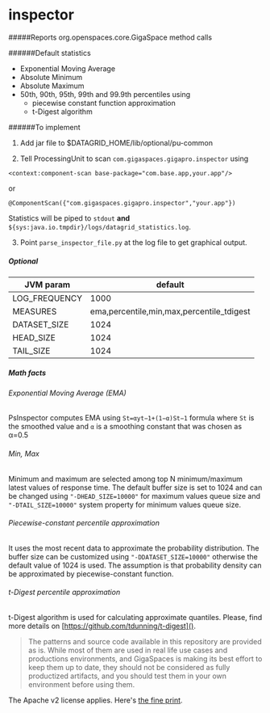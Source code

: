 # inspector

#####Reports org.openspaces.core.GigaSpace method calls
 
######Default statistics
 
- Exponential Moving Average
- Absolute Minimum
- Absolute Maximum
- 50th, 90th, 95th, 99th and 99.9th percentiles using 
    * piecewise constant function approximation 
    * t-Digest algorithm

######To implement

1. Add jar file to $DATAGRID_HOME/lib/optional/pu-common

1. Tell ProcessingUnit to scan `com.gigaspaces.gigapro.inspector` using
```
<context:component-scan base-package="com.base.app,your.app"/>
```
or
 ```
 @ComponentScan({"com.gigaspaces.gigapro.inspector","your.app"})
 ```

Statistics will be piped to ```stdout``` **and** ```${sys:java.io.tmpdir}/logs/datagrid_statistics.log```.
  
3. Point ```parse_inspector_file.py``` at the log file to get graphical output.  

##### Optional

JVM param   | default
---   |   ---
LOG_FREQUENCY|1000
MEASURES|ema,percentile,min,max,percentile_tdigest
DATASET_SIZE|1024
HEAD_SIZE|1024
TAIL_SIZE|1024

##### Math facts

###### Exponential Moving Average (EMA)

PsInspector computes EMA using `St=αyt−1+(1−α)St−1` formula where `St` is the smoothed value and `α` is a smoothing constant that was chosen as α=0.5

###### Min, Max

Minimum and maximum are selected among top N minimum/maximum latest values of response time. The default buffer size is set to 1024 and can be changed using 
`"-DHEAD_SIZE=10000"` for maximum values queue size and `"-DTAIL_SIZE=10000"` system property for minimum values queue size.

###### Piecewise-constant percentile approximation

It uses the most recent data to approximate the probability distribution. The buffer size can be customized using `"-DDATASET_SIZE=10000"` otherwise the default value of 1024 is used. The assumption is that probability density can be approximated by piecewise-constant function.

###### t-Digest percentile approximation

t-Digest algorithm is used for calculating approximate quantiles. Please, find more details on [https://github.com/tdunning/t-digest]().

> The patterns and source code available in this repository are provided as is. While most of them are used in real life use cases and productions environments, and GigaSpaces is making its best effort to keep them up to date, they should not be considered as fully productized artifacts, and you should test them in your own environment before using them.

The Apache v2 license applies. Here's [the fine print](../license.txt).